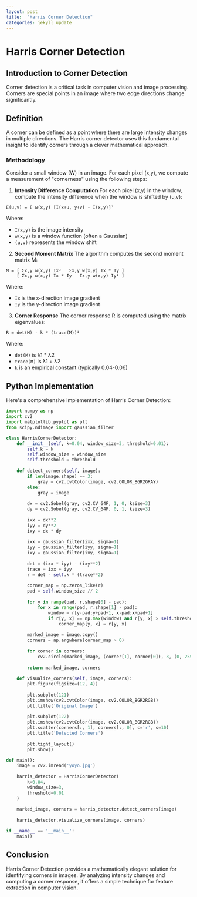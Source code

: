 ```yaml
---
layout: post
title:  "Harris Corner Detection"
categories: jekyll update
---
```


# Harris Corner Detection

## Introduction to Corner Detection

Corner detection is a critical task in computer vision and image processing. Corners are special points in an image where two edge directions change significantly.

## Definition

A corner can be defined as a point where there are large intensity changes in multiple directions. The Harris corner detector uses this fundamental insight to identify corners through a clever mathematical approach.

### Methodology

Consider a small window (W) in an image. For each pixel (x,y), we compute a measurement of "cornerness" using the following steps:

1. **Intensity Difference Computation**
For each pixel (x,y) in the window, compute the intensity difference when the window is shifted by (u,v):

```
E(u,v) = Σ w(x,y) [I(x+u, y+v) - I(x,y)]²
```

Where:
- `I(x,y)` is the image intensity
- `w(x,y)` is a window function (often a Gaussian)
- `(u,v)` represents the window shift

2. **Second Moment Matrix**
The algorithm computes the second moment matrix M:

```
M = [ Σx,y w(x,y) Ix²   Σx,y w(x,y) Ix * Iy ]
    [ Σx,y w(x,y) Ix * Iy   Σx,y w(x,y) Iy² ]
```

Where:
- `Ix` is the x-direction image gradient
- `Iy` is the y-direction image gradient

3. **Corner Response**
The corner response R is computed using the matrix eigenvalues:

```
R = det(M) - k * (trace(M))²
```

Where:
- `det(M)` is λ1 * λ2
- `trace(M)` is λ1 + λ2
- `k` is an empirical constant (typically 0.04-0.06)

## Python Implementation

Here's a comprehensive implementation of Harris Corner Detection:

```python
import numpy as np
import cv2
import matplotlib.pyplot as plt
from scipy.ndimage import gaussian_filter

class HarrisCornerDetector:
    def __init__(self, k=0.04, window_size=3, threshold=0.01):
        self.k = k
        self.window_size = window_size
        self.threshold = threshold
    
    def detect_corners(self, image):
        if len(image.shape) == 3:
            gray = cv2.cvtColor(image, cv2.COLOR_BGR2GRAY)
        else:
            gray = image
        
        dx = cv2.Sobel(gray, cv2.CV_64F, 1, 0, ksize=3)
        dy = cv2.Sobel(gray, cv2.CV_64F, 0, 1, ksize=3)
        
        ixx = dx**2
        iyy = dy**2
        ixy = dx * dy
        
        ixx = gaussian_filter(ixx, sigma=1)
        iyy = gaussian_filter(iyy, sigma=1)
        ixy = gaussian_filter(ixy, sigma=1)
        
        det = (ixx * iyy) - (ixy**2)
        trace = ixx + iyy
        r = det - self.k * (trace**2)
        
        corner_map = np.zeros_like(r)
        pad = self.window_size // 2
        
        for y in range(pad, r.shape[0] - pad):
            for x in range(pad, r.shape[1] - pad):
                window = r[y-pad:y+pad+1, x-pad:x+pad+1]
                if r[y, x] == np.max(window) and r[y, x] > self.threshold:
                    corner_map[y, x] = r[y, x]
        
        marked_image = image.copy()
        corners = np.argwhere(corner_map > 0)
        
        for corner in corners:
            cv2.circle(marked_image, (corner[1], corner[0]), 3, (0, 255, 0), -1)
        
        return marked_image, corners
    
    def visualize_corners(self, image, corners):
        plt.figure(figsize=(12, 4))
        
        plt.subplot(121)
        plt.imshow(cv2.cvtColor(image, cv2.COLOR_BGR2RGB))
        plt.title('Original Image')
        
        plt.subplot(122)
        plt.imshow(cv2.cvtColor(image, cv2.COLOR_BGR2RGB))
        plt.scatter(corners[:, 1], corners[:, 0], c='r', s=10)
        plt.title('Detected Corners')
        
        plt.tight_layout()
        plt.show()

def main():
    image = cv2.imread('yoyo.jpg')
    
    harris_detector = HarrisCornerDetector(
        k=0.04, 
        window_size=3, 
        threshold=0.01 
    )
    
    marked_image, corners = harris_detector.detect_corners(image)
    
    harris_detector.visualize_corners(image, corners)

if __name__ == '__main__':
    main()
```

## Conclusion

Harris Corner Detection provides a mathematically elegant solution for identifying corners in images. By analyzing intensity changes and computing a corner response, it offers a simple technique for feature extraction in computer vision.